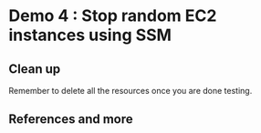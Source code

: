 
# Demo 4 : Stop random EC2 instances using SSM


## Clean up

Remember to delete all the resources once you are done testing.


## References and more

